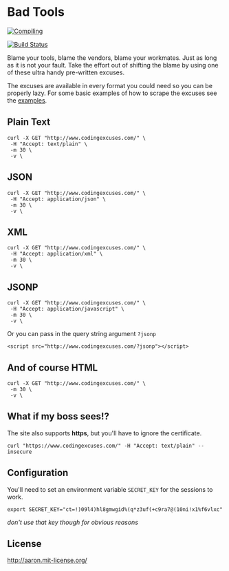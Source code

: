 Bad Tools
=========

[![Compiling](http://imgs.xkcd.com/comics/compiling.png)](http://xkcd.com/303/)

[![Build Status](https://travis-ci.org/aaronbassett/Bad-Tools.svg?branch=master)](https://travis-ci.org/aaronbassett/Bad-Tools)

Blame your tools, blame the vendors, blame your workmates. Just as long as it is not your fault. Take the effort out of shifting the blame by using one of these ultra handy pre-written excuses.

The excuses are available in every format you could need so you can be properly lazy. For some basic examples of how to scrape the excuses see the [examples](examples/).

Plain Text
----------

    curl -X GET "http://www.codingexcuses.com/" \
     -H "Accept: text/plain" \
     -m 30 \
     -v \

JSON
----

    curl -X GET "http://www.codingexcuses.com/" \
     -H "Accept: application/json" \
     -m 30 \
     -v \

XML
---

    curl -X GET "http://www.codingexcuses.com/" \
     -H "Accept: application/xml" \
     -m 30 \
     -v \

JSONP
-----

    curl -X GET "http://www.codingexcuses.com/" \
     -H "Accept: application/javascript" \
     -m 30 \
     -v \

Or you can pass in the query string argument `?jsonp`

    <script src="http://www.codingexcuses.com/?jsonp"></script>

And of course HTML
------------------

    curl -X GET "http://www.codingexcuses.com/" \
     -m 30 \
     -v \

What if my boss sees!?
----------------------

The site also supports **https**, but you'll have to ignore the certificate.

    curl "https://www.codingexcuses.com/" -H "Accept: text/plain" --insecure

Configuration
-------------

You'll need to set an environment variable `SECRET_KEY` for the sessions to work.

    export SECRET_KEY="ct=!)09l4)hl8gmwgid%(q*z3uf(+c9ra7@(10ni!x1%f6vlxc"

_don't use that key though for obvious reasons_

License
-------

http://aaron.mit-license.org/

